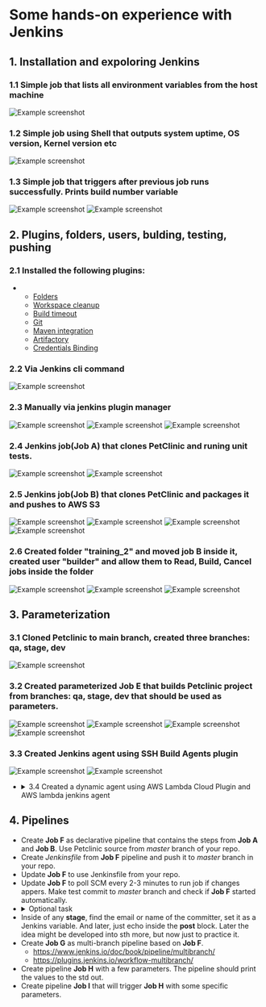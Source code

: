 # Some hands-on experience with Jenkins

## 1. Installation and expoloring Jenkins

### 1.1 Simple job  that lists all environment variables from the host machine
![Example screenshot](./screens/1.jpg)
### 1.2 Simple job using Shell that outputs system uptime, OS version, Kernel version etc
![Example screenshot](./screens/2.jpg)
### 1.3 Simple job that triggers after previous job runs successfully. Prints build number variable
![Example screenshot](./screens/3.jpg)
![Example screenshot](./screens/4.jpg)

## 2. Plugins, folders, users, bulding, testing, pushing

### 2.1 Installed the following plugins:
 -
    - [Folders](https://plugins.jenkins.io/cloudbees-folder)
    - [Workspace cleanup](https://plugins.jenkins.io/ws-cleanup)
    - [Build timeout](https://plugins.jenkins.io/build-timeout)
    - [Git](https://plugins.jenkins.io/git/)
    - [Maven integration](https://plugins.jenkins.io/maven-plugin/)
    - [Artifactory](https://plugins.jenkins.io/artifactory/)
    - [Credentials Binding](https://plugins.jenkins.io/credentials-binding/)

### 2.2 Via Jenkins cli command
![Example screenshot](./screens/5.jpg)
### 2.3 Manually via jenkins plugin manager
![Example screenshot](./screens/6.jpg)
![Example screenshot](./screens/7.jpg)
![Example screenshot](./screens/8.jpg)

### 2.4 Jenkins job(Job A) that clones PetClinic and runing unit tests.
![Example screenshot](./screens/9.jpg)
![Example screenshot](./screens/10.jpg)
### 2.5 Jenkins job(Job B) that clones PetClinic and packages it and pushes to AWS S3
![Example screenshot](./screens/11.jpg)
![Example screenshot](./screens/12.jpg)
![Example screenshot](./screens/13.jpg)
![Example screenshot](./screens/14.jpg)

### 2.6 Created  folder "training_2" and  moved job B inside it, created user "builder" and allow them to Read, Build, Cancel jobs inside the folder
![Example screenshot](./screens/15.jpg)
![Example screenshot](./screens/16.jpg)
![Example screenshot](./screens/17.jpg)

## 3. Parameterization
### 3.1 Cloned Petclinic to main branch, created three branches: qa, stage, dev
![Example screenshot](./screens/18.jpg)
### 3.2 Created parameterized Job E that builds Petclinic project from branches: qa, stage, dev that should be used as parameters.
![Example screenshot](./screens/19.jpg)
![Example screenshot](./screens/20.jpg)
![Example screenshot](./screens/22.jpg)
![Example screenshot](./screens/23.jpg)

### 3.3 Created Jenkins agent using SSH Build Agents plugin
![Example screenshot](./screens/24.jpg)
![Example screenshot](./screens/25.jpg)

- <details><summary>3.4 Created a dynamic agent using AWS Lambda Cloud Plugin and AWS lambda jenkins agent</summary><br>Builded and deoloyed AWS lambda jenkins agent ![Example screenshot](./screens/26.jpg) ![Example screenshot](./screens/27.jpg) ![Example screenshot](./screens/28.jpg) <br>Cofigured AWS AWS Lambda Cloud ![Example screenshot](./screens/29.jpg) <br> AWS lambda Agent not lunch ![Example screenshot](./screens/30.jpg) ![Example screenshot](./screens/error1.jpg) ![Example screenshot](./screens/error2.jpg)</details>




## 4. Pipelines

- Create __Job F__ as declarative pipeline that contains the steps from __Job A__ and __Job B__. Use Petclinic source from _master_ branch of your repo.
- Create _Jenkinsfile_ from __Job F__ pipeline and push it to _master_ branch in your repo.
- Update __Job F__ to use Jenkinsfile from your repo.
- Update __Job F__ to poll SCM every 2-3 minutes to run job if changes appers. Make test commit to _master_ branch and check if __Job F__ started automatically.
- <details><summary>Optional task</summary><br>Substitute the SCM pooling with a webhook<br><br> <details><summary>Very optional task</summary><br><details><summary>We're serious, it's really very optional</summary><br> A few option here, make the pipeline trigger only if a specific branch was updated. The next level is to make the pipeline trigger only if a specific branch and specific files were updated. Keep in mind, that initially you can do it with a simple job, and then later codify it in a pipeline. Perhaps the snippet generator can help as well  <br><br> </details> </details> </details>
- Inside of any **stage**, find the email or name of the committer, set it as a Jenkins variable. And later, just echo inside the **post** block. Later the idea might be developed into sth more, but now just to practice it.
- Create __Job G__ as multi-branch pipeline based on __Job F__.
  - https://www.jenkins.io/doc/book/pipeline/multibranch/
  - https://plugins.jenkins.io/workflow-multibranch/
- Create pipeline __Job H__ with a few parameters. The pipeline should print the values to the std out.
- Create pipeline __Job I__ that will trigger __Job H__ with some specific parameters.





